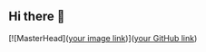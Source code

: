 ## Hi there 👋

[![MasterHead]([your image link](https://cdn.britannica.com/70/234870-050-D4D024BB/Orange-colored-cat-yawns-displaying-teeth.jpg))]([your GitHub link](https://github.com/JeffHalley))
<!--
**JeffHalley/JeffHalley** is a ✨ _special_ ✨ repository because its `README.md` (this file) appears on your GitHub profile.

Here are some ideas to get you started:

- 🔭 I’m currently working on ...
- 🌱 I’m currently learning ...
- 👯 I’m looking to collaborate on ...
- 🤔 I’m looking for help with ...
- 💬 Ask me about ...
- 📫 How to reach me: ...
- 😄 Pronouns: ...
- ⚡ Fun fact: ...
-->
